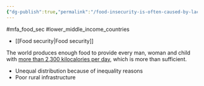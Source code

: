 ```yaml
---
{"dg-publish":true,"permalink":"/food-insecurity-is-often-caused-by-lack-of-distribution-of-food-not-lack-of-food/","tags":["#mfa_food_sec","#lower_middle_income_countries"],"created":"2025-10-23T17:42:43.277+01:00","updated":"2025-10-23T18:06:08.666+01:00"}
---
```


#mfa_food_sec #lower_middle_income_countries 

- [[Food security\|Food security]]

The world produces enough food to provide every man, woman and child with [more than 2,300 kilocalories per day](https://doi.org/10.1371/journal.pone.0205683), which is more than sufficient.

- Unequal distribution because of inequality reasons
- Poor rural infrastructure 


